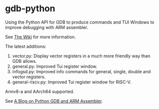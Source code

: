 # gdb-python
Using the Python API for GDB to produce commands and TUI Windows to improve debugging with ARM assembler. 

See [The Wiki](https://github.com/StevenLwcz/gdb-python/wiki) for more information.

The latest additions:

1. vector.py: Display vector registers in a much more friendly way than GDB allows.
2. general.py: Improved Tui register window.
3. infogsd.py: Improved info commands for general, single, double and vector registers.
4. general-riscv.py: Improved Tui register window for RISC-V.

Armv8-a and AArch64 supported.

See [A Blog on Python GDB and ARM Assembler](https://stevenlwcz.github.io).
